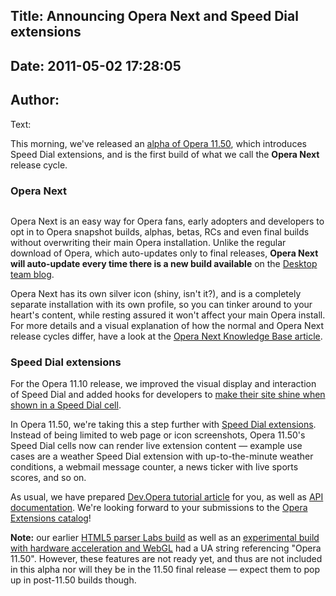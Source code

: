 Title: Announcing Opera Next and Speed Dial extensions
----
Date: 2011-05-02 17:28:05
----
Author: 
----
Text:

<p>This morning, we&#39;ve released an <a href="http://www.opera.com/browser/next/">alpha of Opera 11.50</a>, which introduces Speed Dial extensions, and is the first build of what we call the <strong>Opera Next</strong> release cycle.</p>
<h3>Opera Next</h3>
<span class='imgright'><img alt='' src='http://files.myopera.com/andreasbovens/blog/shiny.png' /></span><p>Opera Next is an easy way for Opera fans, early adopters and developers to opt in to Opera snapshot builds, alphas, betas, RCs and even final builds without overwriting their main Opera installation. Unlike the regular download of Opera, which auto-updates only to final releases, <strong>Opera Next will auto-update every time there is a new build available</strong> on the <a href="http://my.opera.com/desktopteam/blog/">Desktop team blog</a>.</p>
<p>Opera Next has its own silver icon (shiny, isn&#39;t it?), and is a completely separate installation with its own profile, so you can tinker around to your heart&#39;s content, while resting assured it won&#39;t affect your main Opera install. For more details and a visual explanation of how the normal and Opera Next release cycles differ, have a look at the <a href="http://www.opera.com/support/kb/view/991/">Opera Next Knowledge Base article</a>.</p>
<h3>Speed Dial extensions</h3>
<p>For the Opera 11.10 release, we improved the visual display and interaction of Speed Dial and added hooks for developers to <a href="http://dev.opera.com/articles/view/opera-speed-dial-enhancements/">make their site shine when shown in a Speed Dial cell</a>.</p>
<p>In Opera 11.50, we&#39;re taking this a step further with <a href="http://dev.opera.com/articles/view/creating-opera-speed-dial-extensions/">Speed Dial extensions</a>. Instead of being limited to web page or icon screenshots, Opera 11.50&#39;s Speed Dial cells now can render live extension content — example use cases are a weather Speed Dial extension with up-to-the-minute weather conditions, a webmail message counter, a news ticker with live sports scores, and so on.</p>
<p>As usual, we have prepared <a href="http://dev.opera.com/articles/view/creating-opera-speed-dial-extensions/">Dev.Opera tutorial article</a> for you, as well as <a href="http://www.opera.com/docs/apis/extensions/speeddialguide/">API documentation</a>. We&#39;re looking forward to your submissions to the <a href="https://addons.opera.com/addons/extensions/">Opera Extensions catalog</a>!</p>
<p><strong>Note:</strong> our earlier <a href="http://labs.opera.com/news/2011/02/22/">HTML5 parser Labs build</a> as well as an <a href="http://labs.opera.com/news/2011/02/28/">experimental build with hardware acceleration and WebGL</a> had a UA string referencing &quot;Opera 11.50&quot;. However, these features are not ready yet, and thus are not included in this alpha nor will they be in the 11.50 final release — expect them to pop up in post-11.50 builds though.</p>
